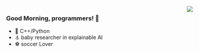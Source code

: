 <img align="right" src="https://github-readme-stats.vercel.app/api?username=xavihart&show_icons=true&icon_color=CE1D2D&text_color=718096&bg_color=ffffff&hide_title=true" />

### Good Morning, programmers! 👋

- :orange_book: C++/Python
- :anchor: baby researcher in explainable AI 
- :soccer: soccer Lover
